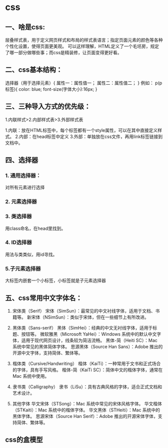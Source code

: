 # css
## 一、啥是css:
层叠样式表，用于定义网页样式和布局的样式表语言；指定页面元素的颜色等各种个性化设置，使得页面更美观。
可以这样理解，HTML定义了一个毛坯房，规定了哪一部分做哪些事；而css是精装修，让页面变得更好看。
## 二、css基本结构：
选择器（用于选择元素）{
    属性一：属性值一；
    属性二：属性值二；
}
例如：
p(p标签){
    color: blue;
    font-size(字体大小):16px;
}

## 三、三种导入方式的优先级：
1.内联样式>2.内部样式表>3.外部样式表

1.内联：放在HTML标签中，每个标签都有一个style属性，可以在其中直接定义样式。
2.内部：在head标签中定义
3.外部：单独放在css文件，再用link标签链接到文档中。

## 四、选择器
### 1. 通用选择器：
对所有元素进行选择
### 2. 元素选择器
### 3. 类选择器
用class命名，在head里找到。
### 4. ID选择器 
用法与类类似，用id寻找。
### 5.子元素选择器
大标签内嵌套一个小标签，小标签就是子元素选择器

## 五、css常用中文字体名：
1. 宋体类（Serif）
宋体（SimSun）：最常见的中文衬线字体，适用于文档、书籍等。
新宋体（NSimSun）：类似于宋体，但在一些细节上有所改进。

2. 黑体类（Sans-serif）
黑体（SimHei）：经典的中文无衬线字体，适用于标题、按钮等。
微软雅黑（Microsoft YaHei）：Windows 系统中的默认中文字体，适用于现代网页设计，线条较为简洁流畅。
黑体-简（Heiti SC）：Mac 系统中常见的黑体简体字体。
思源黑体（Source Han Sans）：Adobe 推出的开源中文字体，支持简体、繁体等。

3. 楷体类（Cursive/Handwriting）
楷体（KaiTi）：一种常用于文书和正式场合的字体，具有手写风格。
楷体-简（KaiTi SC）：简体中文的楷体字体，通常在 Mac 系统中使用。

4. 隶书类（Calligraphy）
隶书（LiSu）：具有古典风格的字体，适合正式文档和艺术设计。

5. 其他字体
华文宋体（STSong）：Mac 系统中常见的宋体风格字体。
华文楷体（STKaiti）：Mac 系统中的楷体字体。
华文黑体（STHeiti）：Mac 系统中的黑体字体。
思源宋体（Source Han Serif）：Adobe 推出的开源宋体字体，支持简体、繁体等。


## css的盒模型
